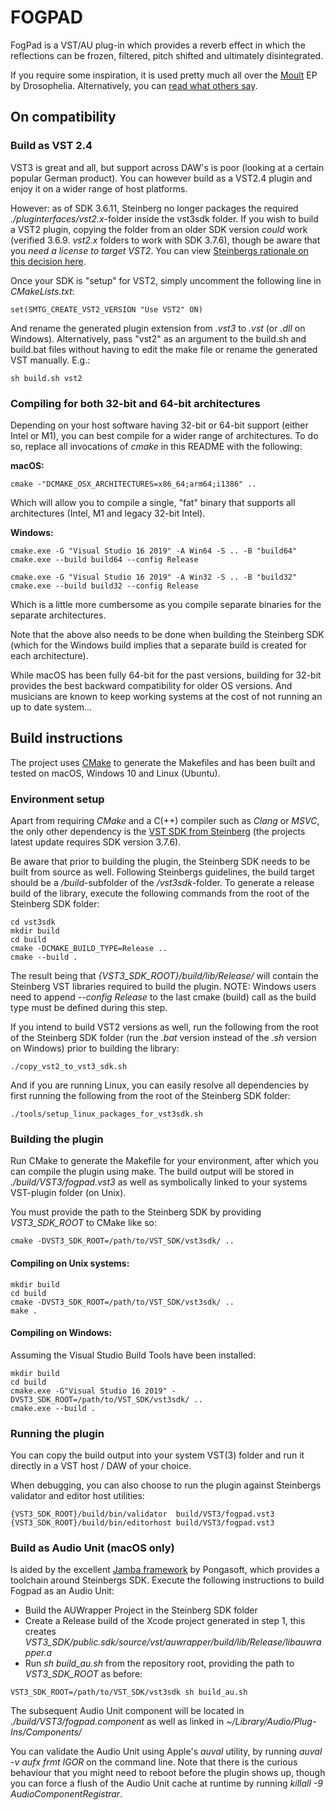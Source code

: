 # FOGPAD

FogPad is a VST/AU plug-in which provides a reverb effect in which the reflections can be frozen, filtered, pitch shifted and ultimately disintegrated.

If you require some inspiration, it is used pretty much all over the [Moult](https://songwhip.com/drosophelia/moult) EP by Drosophelia. Alternatively, you can [read what others say](https://bedroomproducersblog.com/2019/11/18/igorski-fogpad/).

## On compatibility

### Build as VST 2.4

VST3 is great and all, but support across DAW's is poor (looking at a certain popular German product). You can however build as a VST2.4 plugin and enjoy it on a wider range of host platforms.

However: as of SDK 3.6.11, Steinberg no longer packages the required _./pluginterfaces/vst2.x_-folder inside the vst3sdk folder.
If you wish to build a VST2 plugin, copying the folder from an older SDK version _could_ work (verified 3.6.9. _vst2.x_ folders to work with SDK 3.7.6), though be aware
that you _need a license to target VST2_. You can view [Steinbergs rationale on this decision here](https://www.steinberg.net/en/newsandevents/news/newsdetail/article/vst-2-coming-to-an-end-4727.html).

Once your SDK is "setup" for VST2, simply uncomment the following line in _CMakeLists.txt_:

```
set(SMTG_CREATE_VST2_VERSION "Use VST2" ON)
```

And rename the generated plugin extension from _.vst3_ to _.vst_ (or _.dll_ on Windows).
Alternatively, pass "vst2" as an argument to the build.sh and build.bat files without having to edit the make file or rename the generated VST manually. E.g.:

```
sh build.sh vst2
```

### Compiling for both 32-bit and 64-bit architectures

Depending on your host software having 32-bit or 64-bit support (either Intel or M1), you can best compile for a wider range of architectures. To do so,
replace all invocations of _cmake_ in this README with the following:

**macOS:**

```
cmake -"DCMAKE_OSX_ARCHITECTURES=x86_64;arm64;i1386" ..
```

Which will allow you to compile a single, "fat" binary that supports all architectures (Intel, M1 and legacy 32-bit Intel).

**Windows:**

```
cmake.exe -G "Visual Studio 16 2019" -A Win64 -S .. -B "build64"
cmake.exe --build build64 --config Release

cmake.exe -G "Visual Studio 16 2019" -A Win32 -S .. -B "build32"
cmake.exe --build build32 --config Release
```

Which is a little more cumbersome as you compile separate binaries for the separate architectures.

Note that the above also needs to be done when building the Steinberg SDK (which for the Windows build implies that a separate build is created for each architecture).

While macOS has been fully 64-bit for the past versions, building for 32-bit provides the best backward
compatibility for older OS versions. And musicians are known to keep working systems at the cost of not
running an up to date system...

## Build instructions

The project uses [CMake](https://cmake.org) to generate the Makefiles and has been built and tested on macOS, Windows 10 and Linux (Ubuntu).

### Environment setup

Apart from requiring _CMake_ and a C(++) compiler such as _Clang_ or _MSVC_, the only other dependency is the [VST SDK from Steinberg](https://www.steinberg.net/en/company/developers.html) (the projects latest update requires SDK version 3.7.6).

Be aware that prior to building the plugin, the Steinberg SDK needs to be built from source as well. Following Steinbergs guidelines, the build target should be a _/build_-subfolder of the _/vst3sdk_-folder.
To generate a release build of the library, execute the following commands from the root of the Steinberg SDK folder:

```
cd vst3sdk
mkdir build
cd build
cmake -DCMAKE_BUILD_TYPE=Release ..
cmake --build .
```

The result being that _{VST3_SDK_ROOT}/build/lib/Release/_ will contain the Steinberg VST libraries required to build the plugin.
NOTE: Windows users need to append _--config Release_ to the last cmake (build) call as the build type must be defined during this step.

If you intend to build VST2 versions as well, run the following from the root of the Steinberg SDK folder (run the _.bat_ version instead of the _.sh_ version on Windows) prior to building the library:

```
./copy_vst2_to_vst3_sdk.sh
```

And if you are running Linux, you can easily resolve all dependencies by first running the following from the root of the Steinberg SDK folder:

```
./tools/setup_linux_packages_for_vst3sdk.sh
```

### Building the plugin

Run CMake to generate the Makefile for your environment, after which you can compile the plugin using make. The build output will be stored in _./build/VST3/fogpad.vst3_ as well as symbolically linked to your systems VST-plugin folder (on Unix).

You must provide the path to the Steinberg SDK by providing _VST3_SDK_ROOT_ to CMake like so:

```
cmake -DVST3_SDK_ROOT=/path/to/VST_SDK/vst3sdk/ ..
```

#### Compiling on Unix systems:

```
mkdir build
cd build
cmake -DVST3_SDK_ROOT=/path/to/VST_SDK/vst3sdk/ ..
make .
```

#### Compiling on Windows:

Assuming the Visual Studio Build Tools have been installed:

```
mkdir build
cd build
cmake.exe -G"Visual Studio 16 2019" -DVST3_SDK_ROOT=/path/to/VST_SDK/vst3sdk/ ..
cmake.exe --build .
```

### Running the plugin

You can copy the build output into your system VST(3) folder and run it directly in a VST host / DAW of your choice.

When debugging, you can also choose to run the plugin against Steinbergs validator and editor host utilities:

```
{VST3_SDK_ROOT}/build/bin/validator  build/VST3/fogpad.vst3
{VST3_SDK_ROOT}/build/bin/editorhost build/VST3/fogpad.vst3
```

### Build as Audio Unit (macOS only)

Is aided by the excellent [Jamba framework](https://github.com/pongasoft/jamba) by Pongasoft, which provides a toolchain around Steinbergs SDK. Execute the following instructions to build Fogpad as an Audio Unit:

* Build the AUWrapper Project in the Steinberg SDK folder
* Create a Release build of the Xcode project generated in step 1, this creates _VST3_SDK/public.sdk/source/vst/auwrapper/build/lib/Release/libauwrapper.a_
* Run _sh build_au.sh_ from the repository root, providing the path to _VST3_SDK_ROOT_ as before:

```
VST3_SDK_ROOT=/path/to/VST_SDK/vst3sdk sh build_au.sh
```

The subsequent Audio Unit component will be located in _./build/VST3/fogpad.component_ as well as linked
in _~/Library/Audio/Plug-Ins/Components/_

You can validate the Audio Unit using Apple's _auval_ utility, by running _auval -v aufx frmt IGOR_ on the command line. Note that there is the curious behaviour that you might need to reboot before the plugin shows up, though you can force a flush of the Audio Unit cache at runtime by running _killall -9 AudioComponentRegistrar_.
